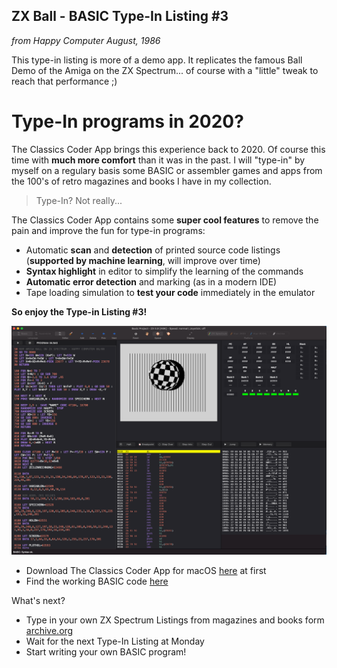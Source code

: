 ## ZX Ball - BASIC Type-In Listing #3

*from Happy Computer August, 1986*

This type-in listing is more of a demo app. It replicates the famous Ball Demo
of the Amiga on the ZX Spectrum... of course with a "little" tweak to reach that performance ;)


# Type-In programs in 2020?
 
The Classics Coder App brings this experience back to 2020. Of course this time with **much more comfort** than it was in the past.
I will "type-in" by myself on a regulary basis some BASIC or assembler games and apps from the 100's of retro magazines and books I have in my collection.
 
> Type-In? Not really...
 
The Classics Coder App contains some **super cool features** to remove the pain and improve the fun for type-in programs:
 
- Automatic **scan** and **detection** of printed source code listings (**supported by machine learning**, will improve over time)
- **Syntax highlight** in editor to simplify the learning of the commands
- **Automatic error detection** and marking (as in a modern IDE)
- Tape loading simulation to **test your code** immediately in the emulator
 
**So enjoy the Type-in Listing #3!**

![Spectrum Ball in the Classics Coder App](/images/spectrum-ball.png)

- Download The Classics Coder App for macOS [here](http://www.classicscoder.com/downloads/classics-coder-1.0.1.zip) at first 
- Find the working BASIC code [here](https://github.com/rogerboesch/classicscoder/blob/master/zxspectrum/basic-listings/SPECTRUM-BALL.BAS)


What's next?

- Type in your own ZX Spectrum Listings from magazines and books form [archive.org](https://archive.org/search.php?query=zx%20spectrum&and[]=mediatype%3A%22texts%22&and[]=languageSorter%3A%22English%22)
- Wait for the next Type-In Listing at Monday
- Start writing your own BASIC program!
